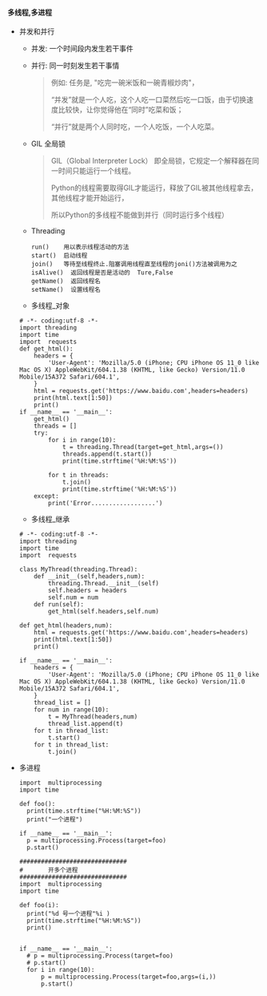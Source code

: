 #### 多线程,多进程

- 并发和并行

  - 并发:  一个时间段内发生若干事件

  - 并行: 同一时刻发生若干事情

    > 例如: 任务是, "吃完一碗米饭和一碗青椒炒肉"，
    >
    > “并发”就是一个人吃，这个人吃一口菜然后吃一口饭，由于切换速度比较快，让你觉得他在“同时”吃菜和饭；
    >
    > “并行”就是两个人同时吃，一个人吃饭，一个人吃菜。

  - GIL 全局锁

    > GIL（Global Interpreter Lock） 即全局锁，它规定一个解释器在同一时间只能运行一个线程。
    >
    > Python的线程需要取得GIL才能运行，释放了GIL被其他线程拿去，其他线程才能开始运行，
    >
    > 所以Python的多线程不能做到并行（同时运行多个线程）

  - Threading

    ```
    run()	 用以表示线程活动的方法
    start()  启动线程
    join()   等待至线程终止.阻塞调用线程直至线程的joni()方法被调用为之
    isAlive()  返回线程是否是活动的  Ture,False
    getName()  返回线程名
    setName()  设置线程名
    ```

    

  - 多线程_对象

  ```
  # -*- coding:utf-8 -*-
  import threading
  import time
  import  requests
  def get_html():
      headers = {
          'User-Agent': 'Mozilla/5.0 (iPhone; CPU iPhone OS 11_0 like Mac OS X) AppleWebKit/604.1.38 (KHTML, like Gecko) Version/11.0 Mobile/15A372 Safari/604.1',
      }
      html = requests.get('https://www.baidu.com',headers=headers)
      print(html.text[1:50])
      print()
  if __name__ == '__main__':
      get_html()
      threads = []
      try:
          for i in range(10):
              t = threading.Thread(target=get_html,args=())
              threads.append(t.start())
              print(time.strftime('%H:%M:%S'))
  
          for t in threads:
              t.join()
              print(time.strftime('%H:%M:%S'))
      except:
          print('Error..................')
  ```

  - 多线程_继承

  ```
  # -*- coding:utf-8 -*-
  import threading
  import time
  import  requests
  
  class MyThread(threading.Thread):
      def __init__(self,headers,num):
          threading.Thread.__init__(self)
          self.headers = headers
          self.num = num
      def run(self):
          get_html(self.headers,self.num)
  
  def get_html(headers,num):
      html = requests.get('https://www.baidu.com',headers=headers)
      print(html.text[1:50])
      print()
  
  if __name__ == '__main__':
      headers = {
          'User-Agent': 'Mozilla/5.0 (iPhone; CPU iPhone OS 11_0 like Mac OS X) AppleWebKit/604.1.38 (KHTML, like Gecko) Version/11.0 Mobile/15A372 Safari/604.1',
      }
      thread_list = []
      for num in range(10):
          t = MyThread(headers,num)
          thread_list.append(t)
      for t in thread_list:
          t.start()
      for t in thread_list:
          t.join()
  ```

  

- 多进程

  ```
  import  multiprocessing
  import time
  
  def foo():
  	print(time.strftime("%H:%M:%S"))
  	print("一个进程")
  
  if __name__ == '__main__':
  	p = multiprocessing.Process(target=foo)
  	p.start()
  	
  ##############################
  #  	  开多个进程   
  ##############################
  import  multiprocessing
  import time
  
  def foo(i):
  	print("%d 号一个进程"%i )
  	print(time.strftime("%H:%M:%S"))
  	print()
  
  
  if __name__ == '__main__':
  	# p = multiprocessing.Process(target=foo)
  	# p.start()
  	for i in range(10):
  		p = multiprocessing.Process(target=foo,args=(i,))
  		p.start()
  	
  ```

  

